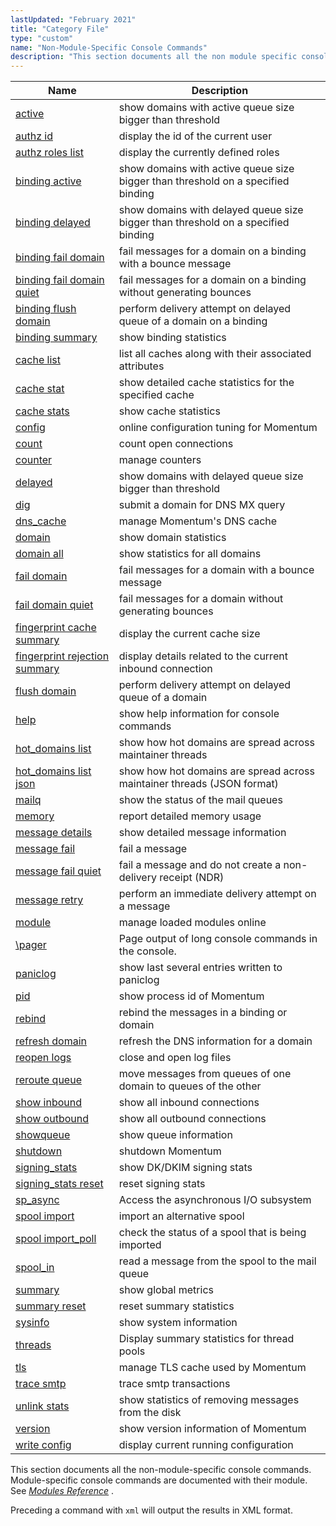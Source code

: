 ```yaml
---
lastUpdated: "February 2021"
title: "Category File"
type: "custom"
name: "Non-Module-Specific Console Commands"
description: "This section documents all the non module specific console commands Module specific console commands are documented with their module See Chapter 71 Modules Reference Preceding a command with xml will output the results in XML format..."
---
```



| Name                                                                                | Description                                                                       |
|-------------------------------------------------------------------------------------|-----------------------------------------------------------------------------------|
| [active](/momentum/4/console-commands/active)                                               | show domains with active queue size bigger than threshold                         |
| [authz id](/momentum/4/console-commands/authz-id)                                           | display the id of the current user                                                |
| [authz roles list](/momentum/4/console-commands/authz-roles-list)                           | display the currently defined roles                                               |
| [binding active](/momentum/4/console-commands/binding-active)                               | show domains with active queue size bigger than threshold on a specified binding  |
| [binding delayed](/momentum/4/console-commands/binding-delayed)                             | show domains with delayed queue size bigger than threshold on a specified binding |
| [binding fail domain](/momentum/4/console-commands/binding-fail-domain)                     | fail messages for a domain on a binding with a bounce message                     |
| [binding fail domain quiet](/momentum/4/console-commands/binding-fail-domain-quiet)         | fail messages for a domain on a binding without generating bounces                |
| [binding flush domain](/momentum/4/console-commands/binding-flush-domain)                   | perform delivery attempt on delayed queue of a domain on a binding                |
| [binding summary](/momentum/4/console-commands/binding-summary)                             | show binding statistics                                                           |
| [cache list](/momentum/4/console-commands/cache-list)                                       | list all caches along with their associated attributes                            |
| [cache stat](/momentum/4/console-commands/cache-stat)                                       | show detailed cache statistics for the specified cache                            |
| [cache stats](/momentum/4/console-commands/cache-stats)                                     | show cache statistics                                                             |
| [config](/momentum/4/console-commands/config)                                               | online configuration tuning for Momentum                                          |
| [count](/momentum/4/console-commands/count)                                                 | count open connections                                                            |
| [counter](/momentum/4/console-commands/counter)                                             | manage counters                                                                   |
| [delayed](/momentum/4/console-commands/delayed)                                             | show domains with delayed queue size bigger than threshold                        |
| [dig](/momentum/4/console-commands/dig)                                                     | submit a domain for DNS MX query                                                  |
| [dns_cache](/momentum/4/console-commands/dns-cache)                                         | manage Momentum's DNS cache                                                       |
| [domain](/momentum/4/console-commands/domain)                                               | show domain statistics                                                            |
| [domain all](/momentum/4/console-commands/domain-all)                                       | show statistics for all domains                                                   |
| [fail domain](/momentum/4/console-commands/fail-domain)                                     | fail messages for a domain with a bounce message                                  |
| [fail domain quiet](/momentum/4/console-commands/fail-domain-quiet)                         | fail messages for a domain without generating bounces                             |
| [fingerprint cache summary](/momentum/4/console-commands/fingerprint-cache-summary)         | display the current cache size                                                    |
| [fingerprint rejection summary](/momentum/4/console-commands/fingerprint-rejection-summary) | display details related to the current inbound connection                         |
| [flush domain](/momentum/4/console-commands/flush-domain)                                   | perform delivery attempt on delayed queue of a domain                             |
| [help](/momentum/4/console-commands/help)                                                   | show help information for console commands                                        |
| [hot_domains list](/momentum/4/console-commands/hot-domains-list)                                        | show how hot domains are spread across maintainer threads                                        |
| [hot_domains list json](/momentum/4/console-commands/hot-domains-list-json)                                   | show how hot domains are spread across maintainer threads (JSON format)                                        |
| [mailq](/momentum/4/console-commands/4-mailq)                                                 | show the status of the mail queues                                                |
| [memory](/momentum/4/console-commands/4-memory)                                               | report detailed memory usage                                                      |
| [message details](/momentum/4/console-commands/message-details)                             | show detailed message information                                                 |
| [message fail](/momentum/4/console-commands/message-fail)                                   | fail a message                                                                    |
| [message fail quiet](/momentum/4/console-commands/message-fail-quiet)                       | fail a message and do not create a non-delivery receipt (NDR)                     |
| [message retry](/momentum/4/console-commands/message-retry)                                 | perform an immediate delivery attempt on a message                                |
| [module](/momentum/4/console-commands/4-module)                                               | manage loaded modules online                                                      |
| [\pager](/momentum/4/console-commands/pager)                                                | Page output of long console commands in the console.                              |
| [paniclog](/momentum/4/console-commands/paniclog)                                           | show last several entries written to paniclog                                     |
| [pid](/momentum/4/console-commands/pid)                                                     | show process id of Momentum                                                       |
| [rebind](/momentum/4/console-commands/rebind)                                               | rebind the messages in a binding or domain                                        |
| [refresh domain](/momentum/4/console-commands/refresh-domain)                               | refresh the DNS information for a domain                                          |
| [reopen logs](/momentum/4/console-commands/reopen-logs)                                     | close and open log files                                                          |
| [reroute queue](/momentum/4/console-commands/reroute-queue)                                 | move messages from queues of one domain to queues of the other                    |
| [show inbound](/momentum/4/console-commands/show-inbound)                                   | show all inbound connections                                                      |
| [show outbound](/momentum/4/console-commands/show-outbound)                                 | show all outbound connections                                                     |
| [showqueue](/momentum/4/console-commands/showqueue)                                         | show queue information                                                            |
| [shutdown](/momentum/4/console-commands/shutdown)                                           | shutdown Momentum                                                                 |
| [signing_stats](/momentum/4/console-commands/signing-stats)                                 | show DK/DKIM signing stats                                                        |
| [signing_stats reset](/momentum/4/console-commands/signing-stats-reset)                     | reset signing stats                                                               |
| [sp_async](/momentum/4/console-commands/sp-async)                                           | Access the asynchronous I/O subsystem                                             |
| [spool import](/momentum/4/console-commands/spool-import)                                   | import an alternative spool                                                       |
| [spool import_poll](/momentum/4/console-commands/spool-import-poll)                         | check the status of a spool that is being imported                                |
| [spool_in](/momentum/4/console-commands/spool-in)                                           | read a message from the spool to the mail queue                                   |
| [summary](/momentum/4/console-commands/summary)                                             | show global metrics                                                               |
| [summary reset](/momentum/4/console-commands/summary-reset)                                 | reset summary statistics                                                          |
| [sysinfo](/momentum/4/console-commands/sysinfo)                                             | show system information                                                           |
| [threads](/momentum/4/console-commands/threads)                                             | Display summary statistics for thread pools                                       |
| [tls](/momentum/4/console-commands/tls)                                                     | manage TLS cache used by Momentum                                                 |
| [trace smtp](/momentum/4/console-commands/trace-smtp)                                       | trace smtp transactions                                                           |
| [unlink stats](/momentum/4/console-commands/unlink-stats)                                   | show statistics of removing messages from the disk                                |
| [version](/momentum/4/console-commands/version)                                             | show version information of Momentum                                              |
| [write config](/momentum/4/console-commands/write-config)                                   | display current running configuration                                             |

This section documents all the non-module-specific console commands. Module-specific console commands are documented with their module. See [*Modules Reference*](/momentum/4/modules/) .

Preceding a command with `xml` will output the results in XML format.
